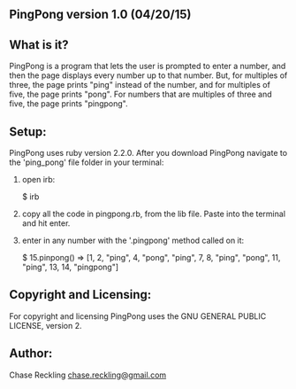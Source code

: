 PingPong version 1.0 (04/20/15)
------------------------------------

What is it?
-----------

PingPong is a program that lets the user is prompted to enter a number, and then the page displays every number up to that number. But, for multiples of three, the page prints "ping" instead of the number, and for multiples of five, the page prints "pong". For numbers that are multiples of three and five, the page prints "pingpong".

Setup:
------

PingPong uses ruby version 2.2.0. After you download PingPong navigate to the 'ping_pong' file folder in your terminal:

1. open irb:

   $ irb

2. copy all the code in pingpong.rb, from the lib file. Paste into the terminal and hit enter.

3. enter in any number with the '.pingpong' method called on it:

   $ 15.pinpong()
    => [1, 2, "ping", 4, "pong", "ping", 7, 8, "ping", "pong", 11, "ping", 13, 14, "pingpong"]

Copyright and Licensing:
------------------------

For copyright and licensing PingPong uses the GNU GENERAL PUBLIC LICENSE, version 2.

Author:
-------

Chase Reckling chase.reckling@gmail.com
